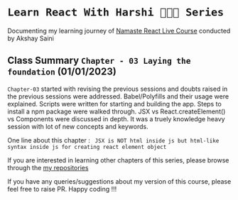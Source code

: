 # `Learn React With Harshi 👩🏻‍💻 Series`
   Documenting my learning journey of [Namaste React Live Course](https://learn.namastedev.com/) conducted by Akshay Saini

## Class Summary `Chapter - 03 Laying the foundation` (01/01/2023)
`Chapter-03` started with revising the previous sessions and doubts raised in the previous sessions were addressed. Babel/Polyfills and their usage were explained. Scripts were written for starting and building the app. Steps to install a npm package were walked through. JSX vs React.createElement() vs Components were discussed in depth. It was a truely knowledge heavy session with lot of new concepts and keywords.

One line about this chapter : ` JSX is NOT html inside js but html-like syntax inside js for creating react element object`

If you are interested in learning other chapters of this series, please browse through the [my repositories](https://github.com/orgs/Learn-React-With-Harshi/repositories)

If you have any queries/suggestions about my version of this course, please feel free to raise PR. Happy coding !!! 


